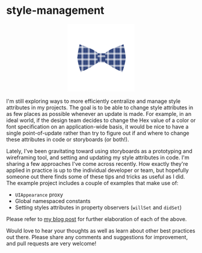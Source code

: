 # style-management
<p align="center">
<img src="/StyleManagement/Assets.xcassets/AppIcon.appiconset/AppIcon60pt%403x.png"</img>
</p>
I'm still exploring ways to more efficiently centralize and manage style attributes in my projects. The goal is to be able to change style attributes in as few places as possible whenever an update is made. For example, in an ideal world, if the design team decides to change the Hex value of a color or font specification on an application-wide basis, it would be nice to have a single point-of-update rather than try to figure out if and where to change these attributes in code or storyboards (or both!).

Lately, I've been gravitating toward using storyboards as a prototyping and wireframing tool, and setting and updating my style attributes in code. I'm sharing a few approaches I've come across recently. How exactly they're applied in practice is up to the individual developer or team, but hopefully someone out there finds some of these tips and tricks as useful as I did. The example project includes a couple of examples that make use of:

  * `UIAppearance` proxy
  * Global namespaced constants
  * Setting styles attributes in property observers (`willSet` and `didSet`)

Please refer to [my blog post](http://bit.ly/1Tcw0xa) for further elaboration of each of the above.

Would love to hear your thoughts as well as learn about other best practices out there. Please share any comments and suggestions for improvement, and pull requests are very welcome! 
